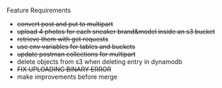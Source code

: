 Feature Requirements

- ~~convert post and put to multipart~~
- ~~upload 4 photos for each sneaker brand&model inside an s3 bucket~~
- ~~retrieve them with get requests~~
- ~~use env variables for tables and buckets~~
- ~~update postman collections for multipart~~
- delete objects from s3 when deleting entry in dynamodb
- ~~FIX UPLOADING BINARY ERROR~~
- make improvements before merge